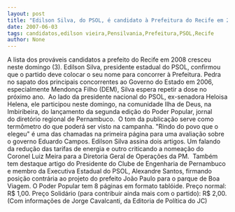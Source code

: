 ```yaml
---
layout: post
title: "Edilson Silva, do PSOL, é candidato à Prefeitura do Recife em 2008"
date: 2007-06-03
tags: candidatos,edilson vieira,Pensilvania,Prefeitura,PSOL,Recife
author: None
---
```

A&nbsp;lista dos prov&aacute;veis candidatos&nbsp;a prefeito do Recife em 2008 cresceu neste domingo (3). Edilson Silva, presidente estadual do PSOL,&nbsp;confirmou que o partido deve colocar o seu nome para concorrer &agrave; Prefeitura.
Pedra no sapato dos principais concorrentes ao Governo do Estado em 2006, especialmente Mendon&ccedil;a Filho (DEM), Silva espera repetir a dose no pr&oacute;ximo ano.&nbsp;
Ao lado&nbsp;da presidente nacional do PSOL, ex-senadora Heloisa Helena,&nbsp;ele participou neste domingo, na comunidade Ilha de Deus, na Imbiribeira, do lan&ccedil;amento da segunda edi&ccedil;&atilde;o do Poder Popular, jornal do&nbsp;diret&oacute;rio regional de Pernambuco.&nbsp;
O tom da publica&ccedil;&atilde;o&nbsp;serve&nbsp;como term&ocirc;metro do que poder&aacute; ser visto na campanha. &quot;Rindo do povo que o elegeu&quot; &eacute; uma das chamadas na primeira p&aacute;gina para uma&nbsp;avalia&ccedil;&atilde;o&nbsp;sobre o&nbsp;governo Eduardo Campos.
Edilson Silva assina dois artigos. Um&nbsp;falando da redu&ccedil;&atilde;o das tarifas de energia&nbsp;e outro&nbsp;criticando a nomea&ccedil;&atilde;o do Coronel Luiz Meira para a Diretoria Geral de Opera&ccedil;&otilde;es da PM.&nbsp;
Tamb&eacute;m tem destaque artigo do Presidente do Clube de Engenharia de Pernambuco e membro da Executiva Estadual do PSOL, Alexandre Santos, firmando posi&ccedil;&atilde;o contr&aacute;ria ao projeto do prefeito Jo&atilde;o Paulo para o parque de Boa Viagem.
O Poder Popular tem 8 p&aacute;ginas em formato tabl&oacute;ide. Pre&ccedil;o normal: R$ 1,00. Pre&ccedil;o Solid&aacute;rio (para&nbsp;contribuir ainda mais com&nbsp;o partido): R$ 2,00.
(Com informa&ccedil;&otilde;es de Jorge Cavalcanti, da Editoria de Pol&iacute;tica do JC) 